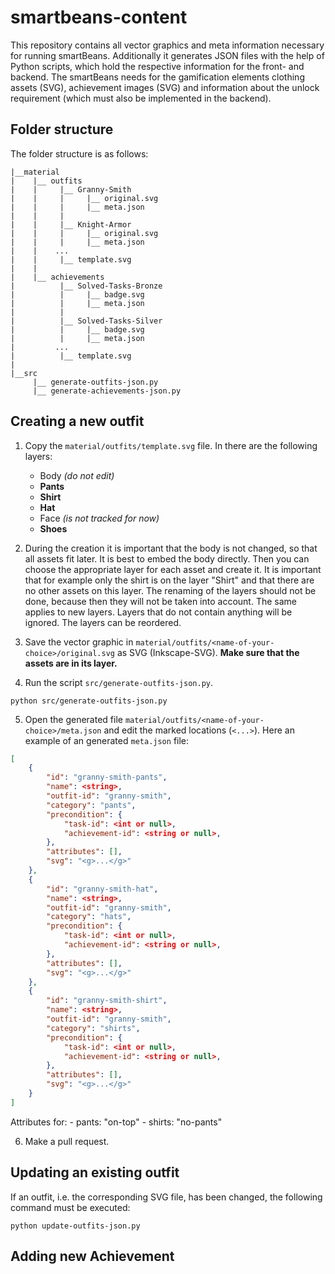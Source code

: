 # smartbeans-content

This repository contains all vector graphics and meta information necessary for running smartBeans. Additionally it generates JSON files with the help of Python scripts, which hold the respective information for the front- and backend. The smartBeans needs for the gamification elements clothing assets (SVG), achievement images (SVG) and information about the unlock requirement (which must also be implemented in the backend).

## Folder structure

The folder structure is as follows:

```
|__material
|    |__ outfits
|    |     |__ Granny-Smith
|    |     |     |__ original.svg
|    |     |     |__ meta.json
|    |     |
|    |     |__ Knight-Armor
|    |     |     |__ original.svg
|    |     |     |__ meta.json
|    |    ...
|    |     |__ template.svg
|    |
|    |__ achievements
|          |__ Solved-Tasks-Bronze
|          |     |__ badge.svg
|          |     |__ meta.json
|          |
|          |__ Solved-Tasks-Silver
|          |     |__ badge.svg
|          |     |__ meta.json
|         ...
|          |__ template.svg
|
|__src
     |__ generate-outfits-json.py
     |__ generate-achievements-json.py
```
## Creating a new outfit

1. Copy the `material/outfits/template.svg` file. In there are the following layers:
    - Body *(do not edit)*
    - **Pants**
    - **Shirt**
    - **Hat**
    - Face *(is not tracked for now)*
    - **Shoes**
2. During the creation it is important that the body is not changed, so that all assets fit later. It is best to embed the body directly. Then you can choose the appropriate layer for each asset and create it. It is important that for example only the shirt is on the layer "Shirt" and that there are no other assets on this layer. The renaming of the layers should not be done, because then they will not be taken into account. The same applies to new layers. Layers that do not contain anything will be ignored. The layers can be reordered.

3. Save the vector graphic in `material/outfits/<name-of-your-choice>/original.svg` as SVG (Inkscape-SVG). **Make sure that the assets are in its layer.**
4. Run the script `src/generate-outfits-json.py`.
```
python src/generate-outfits-json.py
```

5. Open the generated file `material/outfits/<name-of-your-choice>/meta.json` and edit the marked locations (`<...>`).
Here an example of an generated `meta.json` file:
```json
[
    {
        "id": "granny-smith-pants",
        "name": <string>,
        "outfit-id": "granny-smith",
        "category": "pants",
        "precondition": {
            "task-id": <int or null>,
            "achievement-id": <string or null>,
        },
        "attributes": [],
        "svg": "<g>...</g>"
    },
    {
        "id": "granny-smith-hat",
        "name": <string>,
        "outfit-id": "granny-smith",
        "category": "hats",
        "precondition": {
            "task-id": <int or null>,
            "achievement-id": <string or null>,
        },
        "attributes": [],
        "svg": "<g>...</g>"
    },
    {
        "id": "granny-smith-shirt",
        "name": <string>,
        "outfit-id": "granny-smith",
        "category": "shirts",
        "precondition": {
            "task-id": <int or null>,
            "achievement-id": <string or null>,
        },
        "attributes": [],
        "svg": "<g>...</g>"
    }
]
```
Attributes for:
     - pants: "on-top"
     - shirts: "no-pants"

6. Make a pull request.

## Updating an existing outfit
If an outfit, i.e. the corresponding SVG file, has been changed, the following command must be executed:
```
python update-outfits-json.py
```

## Adding new Achievement
